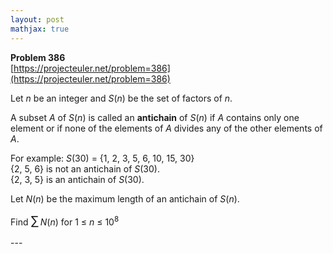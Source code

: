 ```yaml
---
layout: post
mathjax: true
---
```

**Problem 386**  
[https://projecteuler.net/problem=386](https://projecteuler.net/problem=386)

<p>Let <var>n</var> be an integer and <var>S</var>(<var>n</var>) be the set of factors of <var>n</var>.</p>

<p>A subset <var>A</var> of <var>S</var>(<var>n</var>) is called an <b>antichain</b> of <var>S</var>(<var>n</var>) if <var>A</var> contains only one element or if none of the elements of <var>A</var> divides any of the other elements of <var>A</var>.</p>

<p>For example: <var>S</var>(30) = {1, 2, 3, 5, 6, 10, 15, 30}
<br />{2, 5, 6} is not an antichain of <var>S</var>(30).
<br />{2, 3, 5} is an antichain of <var>S</var>(30).</p>

<p>Let <var>N</var>(<var>n</var>) be the maximum length of an antichain of <var>S</var>(<var>n</var>).</p>

<p>Find <span style="font-size:larger;"><span style="font-size:larger;">∑</span></span> <var>N</var>(<var>n</var>) for 1 ≤ <var>n</var> ≤ 10<sup>8</sup></p>
---
